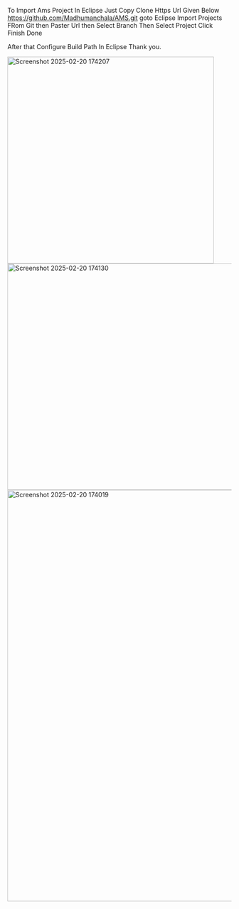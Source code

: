 To Import Ams Project In Eclipse Just Copy Clone Https Url Given Below 
https://github.com/Madhumanchala/AMS.git
goto Eclipse Import Projects FRom Git 
then Paster Url 
then Select Branch Then Select Project Click Finish Done 

After that Configure Build Path In Eclipse 
Thank you.

<img width="464" alt="Screenshot 2025-02-20 174207" src="https://github.com/user-attachments/assets/fa78b6be-6fdd-46f4-8568-173926298818" />
<img width="509" alt="Screenshot 2025-02-20 174130" src="https://github.com/user-attachments/assets/31987ff7-3f25-4d73-a89c-28c79edf919c" />
<img width="924" alt="Screenshot 2025-02-20 174019" src="https://github.com/user-attachments/assets/6df08572-0b06-44ac-a745-e11630c657be" />
